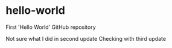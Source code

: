 # hello-world
First 'Hello World' GitHub repository

Not sure what I did in second update
Checking with third update
